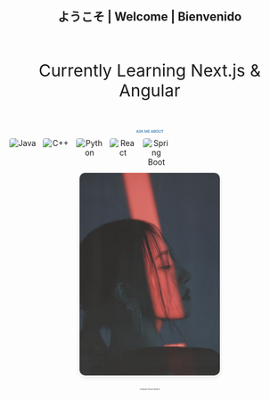 <div align="center">
  <h2>ようこそ | Welcome | Bienvenido</h2>
  <br>
  <p style="font-size: 30px;">Currently Learning Next.js & Angular</p>
  <br>
  <p style="font-size: 50%; color: #00599C; font-family: 'Roboto', Arial, sans-serif; margin-top: 5px; margin-bottom: 8px;">
  ASK ME ABOUT
</p>
<p style="display: flex; justify-content: flex-start; align-items: center; gap: 12px; margin-top: 0;">
  <img src="https://cdn.jsdelivr.net/npm/devicon@2.15.1/icons/java/java-original.svg" 
       alt="Java" 
       style="width: 48px; height: 48px; border-radius: 4px; transition: transform 0.2s;" 
       onmouseover="this.style.transform='scale(1.1)'" 
       onmouseout="this.style.transform='scale(1)'">
  <img src="https://icon.icepanel.io/Technology/svg/C%2B%2B-%28CPlusPlus%29.svg" 
       alt="C++" 
       style="width: 48px; height: 48px; border-radius: 4px; transition: transform 0.2s;" 
       onmouseover="this.style.transform='scale(1.1)'" 
       onmouseout="this.style.transform='scale(1)'">
  <img src="https://cdn.jsdelivr.net/npm/devicon@2.15.1/icons/python/python-original.svg" 
       alt="Python" 
       style="width: 48px; height: 48px; border-radius: 4px; transition: transform 0.2s;" 
       onmouseover="this.style.transform='scale(1.1)'" 
       onmouseout="this.style.transform='scale(1)'">
  <img src="https://cdn.jsdelivr.net/npm/devicon@2.15.1/icons/react/react-original.svg" 
       alt="React" 
       style="width: 48px; height: 48px; border-radius: 4px; transition: transform 0.2s;" 
       onmouseover="this.style.transform='scale(1.1)'" 
       onmouseout="this.style.transform='scale(1)'">
  <img src="https://cdn.jsdelivr.net/npm/devicon@2.15.1/icons/spring/spring-original.svg" 
       alt="Spring Boot" 
       style="width: 48px; height: 48px; border-radius: 4px; transition: transform 0.2s;" 
       onmouseover="this.style.transform='scale(1.1)'" 
       onmouseout="this.style.transform='scale(1)'">
</p>
  <img src="https://github.com/NingJjwo/NingJjwo/blob/main/background.png" 
       alt="Profile Background" 
       style="width: 50%; 
              max-width: 1200px; 
              height: auto; 
              min-height: 200px; 
              max-height: 500px; 
              object-fit: cover; 
              object-position: center; 
              border-radius: 10px; 
              box-shadow: 0 4px 8px rgba(0,0,0,0.1);">
  <br><br>
</div>
<p align="center" style="font-size: 20%;"><em>Computer Science Student</em></p>


